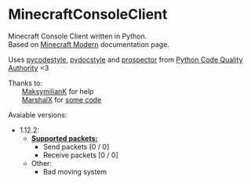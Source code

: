 # MinecraftConsoleClient
Minecraft Console Client written in Python. </br>
Based on [Minecraft Modern](https://wiki.vg/Main_Page) documentation page. </br>

Uses [pycodestyle](https://github.com/PyCQA/pycodestyle), [pydocstyle](https://github.com/PyCQA/pydocstyle) and [prospector](https://github.com/PyCQA/prospector) from [Python Code Quality Authority](https://github.com/PyCQA) <3

Thanks to: </br>
  [MaksymilianK](https://github.com/MaksymilianK) for help </br>
  [MarshalX](https://gist.github.com/MarshalX) for [some code](https://gist.github.com/MarshalX/40861e1d02cbbc6f23acd3eced9db1a0) </br>

Avaiable versions:
- 1.12.2:
  - **[Supported packets:](https://github.com/Nielotz/MinecraftConsoleClient/blob/development/FEATURES/1.12.2.md)**
    - Send packets [0 / 0]
    - Receive packets [0 / 0]
  - Other:
    - Bad moving system
